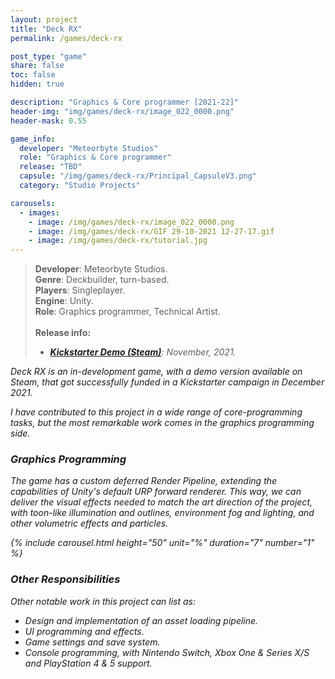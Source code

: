 ```yaml
---
layout: project
title: "Deck RX"
permalink: /games/deck-rx

post_type: "game"
share: false
toc: false
hidden: true

description: "Graphics & Core programmer [2021-22]"
header-img: "img/games/deck-rx/image_022_0000.png"
header-mask: 0.55

game_info:
  developer: "Meteorbyte Studios"
  role: "Graphics & Core programmer"
  release: "TBD"
  capsule: "/img/games/deck-rx/Principal_CapsuleV3.png"
  category: "Studio Projects"

carousels:
  - images: 
    - image: /img/games/deck-rx/image_022_0000.png
    - image: /img/games/deck-rx/GIF 29-10-2021 12-27-17.gif
    - image: /img/games/deck-rx/tutorial.jpg
---
```


>**Developer**: Meteorbyte Studios.<br>
>**Genre**: Deckbuilder, turn-based.<br>
>**Players**: Singleplayer.<br>
>**Engine**: Unity.<br>
>**Role**: Graphics programmer, Technical Artist.<br>
><br>
>**Release info:**
>- [<i class='fab fa-steam'/> **Kickstarter Demo (Steam)**](https://store.steampowered.com/app/1529180/Deck_RX_The_Deckbuilding_Racing_Game/): November, 2021.


_Deck RX_ is an in-development game, with a demo version available on Steam, that 
got successfully funded in a Kickstarter campaign in December 2021.

I have contributed to this project in a wide range of core-programming tasks, but
the most remarkable work comes in the graphics programming side.

### Graphics Programming
The game has a custom deferred Render Pipeline, extending the capabilities of Unity's 
default URP forward renderer. This way, we can deliver the visual effects needed to match
the art direction of the project, with toon-like illumination and outlines, environment
fog and lighting, and other volumetric effects and particles.

{% include carousel.html height="50" unit="%" duration="7" number="1" %}
<br>

### Other Responsibilities
Other notable work in this project can list as:
 
 - Design and implementation of an asset loading pipeline.
 - UI programming and effects.
 - Game settings and save system.
 - Console programming, with Nintendo Switch, Xbox One & Series X/S and PlayStation 4 & 5 support.
